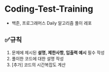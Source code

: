 # Coding-Test-Training
- 백준, 프로그래머스 Daily 알고리즘 풀이 레포

## ✅규칙
1. 문제에 제시된 **설명, 제한사항, 입출력 예시** 필수 작성
2. 풀이한 코드에 대한 설명 작성
3. [추가] 코드의 시간복잡도 계산 
